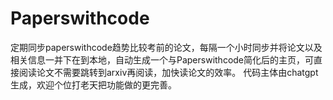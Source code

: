 # Paperswithcode
定期同步paperswithcode趋势比较考前的论文，每隔一个小时同步并将论文以及相关信息一并下在到本地，自动生成一个与Paperswithcode简化后的主页，可直接阅读论文不需要跳转到arxiv再阅读，加快读论文的效率。
代码主体由chatgpt生成，欢迎个位打老天把功能做的更完善。
